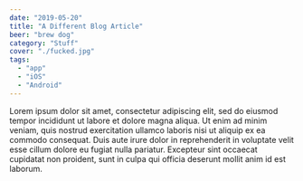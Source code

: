 ```yaml
---
date: "2019-05-20"
title: "A Different Blog Article"
beer: "brew dog"
category: "Stuff"
cover: "./fucked.jpg"
tags:
  - "app"
  - "iOS"
  - "Android"
---
```


Lorem ipsum dolor sit amet, consectetur adipiscing elit, sed do eiusmod tempor incididunt ut labore et dolore magna aliqua. Ut enim ad minim veniam, quis nostrud exercitation ullamco laboris nisi ut aliquip ex ea commodo consequat. Duis aute irure dolor in reprehenderit in voluptate velit esse cillum dolore eu fugiat nulla pariatur. Excepteur sint occaecat cupidatat non proident, sunt in culpa qui officia deserunt mollit anim id est laborum.
